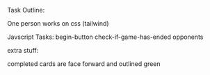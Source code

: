Task Outline:

One person works on css (tailwind)

Javscript Tasks:
    begin-button
    check-if-game-has-ended
    opponents


extra stuff:


completed cards are face forward and outlined green